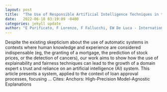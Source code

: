 ```yaml
---
layout: post
title:  "The Use of Responsible Artificial Intelligence Techniques in the Context of Loan Approval Processes"
date:   2022-06-18 03:19:09 -0400
categories: jekyll update
author: "E Purificato, F Lorenzo, F Fallucchi, EW De Luca - International Journal of Human …, 2022"
---
```

Despite the existing skepticism about the use of automatic systems in contexts where human knowledge and experience are considered indispensable (eg, the granting of a mortgage, the prediction of stock prices, or the detection of cancers), our work aims to show how the use of explainability and fairness techniques can lead to the growth of a domain expert s trust and reliance on an artificial intelligence (AI) system. This article presents a system, applied to the context of loan approval processes, focusing …
Cites: ‪Anchors: High-Precision Model-Agnostic Explanations‬  